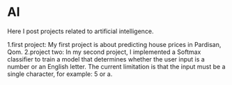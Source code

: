 # AI
 Here I post projects related to artificial intelligence.
 
 1.first project:
         My first project is about predicting house prices in Pardisan, Qom.
 2.project two:
         In my second project, I implemented a Softmax classifier to train a model that determines whether the user input is a number or an English letter.
         The current limitation is that the input must be a single character, for example: 5 or a.
